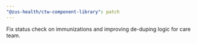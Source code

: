 ```yaml
---
"@zus-health/ctw-component-library": patch
---
```


Fix status check on immunizations and improving de-duping logic for care team.
